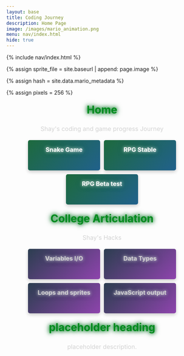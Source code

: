 ```yaml
---
layout: base
title: Coding Journey 
description: Home Page
image: /images/mario_animation.png
menu: nav/index.html
hide: true
---
```


<!-- Liquid:  statements -->

<!-- Include submenu from _includes to top of pages -->
{% include nav/index.html %}
<!--- Concatenation of site URL to frontmatter image  --->
{% assign sprite_file = site.baseurl | append: page.image %}
<!--- Has is a list variable containing mario metadata for sprite --->
{% assign hash = site.data.mario_metadata %}  
<!--- Size width/height of Sprit images --->
{% assign pixels = 256 %}

<!--- HTML for page contains <p> tag named "Mario" and class properties for a "sprite"  -->

<p id="mario" class="sprite"></p>
  
<!--- Embedded Cascading Style Sheet (CSS) rules, 
        define how HTML elements look 
--->
<style>

  /*CSS style rules for the id and class of the sprite...
  */
  .sprite {
    height: {{pixels}}px;
    width: {{pixels}}px;
    background-image: url('{{sprite_file}}');
    background-repeat: no-repeat;
  }

  /*background position of sprite element
  */
  #mario {
    background-position: calc({{animations[0].col}} * {{pixels}} * -1px) calc({{animations[0].row}} * {{pixels}}* -1px);
  }
</style>

<!--- Embedded executable code--->
<script>
  ////////// convert YML hash to javascript key:value objects /////////

  var mario_metadata = {}; //key, value object
  {% for key in hash %}  
  
  var key = "{{key | first}}"  //key
  var values = {} //values object
  values["row"] = {{key.row}}
  values["col"] = {{key.col}}
  values["frames"] = {{key.frames}}
  mario_metadata[key] = values; //key with values added

  {% endfor %}

  ////////// game object for player /////////

  class Mario {
    constructor(meta_data) {
      this.tID = null;  //capture setInterval() task ID
      this.positionX = 0;  // current position of sprite in X direction
      this.currentSpeed = 0;
      this.marioElement = document.getElementById("mario"); //HTML element of sprite
      this.pixels = {{pixels}}; //pixel offset of images in the sprite, set by liquid constant
      this.interval = 100; //animation time interval
      this.obj = meta_data;
      this.marioElement.style.position = "absolute";
    }

    animate(obj, speed) {
      let frame = 0;
      const row = obj.row * this.pixels;
      this.currentSpeed = speed;

      this.tID = setInterval(() => {
        const col = (frame + obj.col) * this.pixels;
        this.marioElement.style.backgroundPosition = `-${col}px -${row}px`;
        this.marioElement.style.left = `${this.positionX}px`;

        this.positionX += speed;
        frame = (frame + 1) % obj.frames;

        const viewportWidth = window.innerWidth;
        if (this.positionX > viewportWidth - this.pixels) {
          document.documentElement.scrollLeft = this.positionX - viewportWidth + this.pixels;
        }
      }, this.interval);
    }

    startWalking() {
      this.stopAnimate();
      this.animate(this.obj["Walk"], 3);
    }

    startRunning() {
      this.stopAnimate();
      this.animate(this.obj["Run1"], 6);
    }

    startPuffing() {
      this.stopAnimate();
      this.animate(this.obj["Puff"], 0);
    }

    startCheering() {
      this.stopAnimate();
      this.animate(this.obj["Cheer"], 0);
    }

    startFlipping() {
      this.stopAnimate();
      this.animate(this.obj["Flip"], 0);
    }

    startResting() {
      this.stopAnimate();
      this.animate(this.obj["Rest"], 0);
    }

    stopAnimate() {
      clearInterval(this.tID);
    }
  }

  const mario = new Mario(mario_metadata);

  ////////// event control /////////

  window.addEventListener("keydown", (event) => {
    if (event.key === "ArrowRight") {
      event.preventDefault();
      if (event.repeat) {
        mario.startCheering();
      } else {
        if (mario.currentSpeed === 0) {
          mario.startWalking();
        } else if (mario.currentSpeed === 3) {
          mario.startRunning();
        }
      }
    } else if (event.key === "ArrowLeft") {
      event.preventDefault();
      if (event.repeat) {
        mario.stopAnimate();
      } else {
        mario.startPuffing();
      }
    }
  });

  //touch events that enable animations
  window.addEventListener("touchstart", (event) => {
    event.preventDefault(); // prevent default browser action
    if (event.touches[0].clientX > window.innerWidth / 2) {
      // move right
      if (currentSpeed === 0) { // if at rest, go to walking
        mario.startWalking();
      } else if (currentSpeed === 3) { // if walking, go to running
        mario.startRunning();
      }
    } else {
      // move left
      mario.startPuffing();
    }
  });

  //stop animation on window blur
  window.addEventListener("blur", () => {
    mario.stopAnimate();
  });

  //start animation on window focus
  window.addEventListener("focus", () => {
     mario.startFlipping();
  });

  //start animation on page load or page refresh
  document.addEventListener("DOMContentLoaded", () => {
    // adjust sprite size for high pixel density devices
    const scale = window.devicePixelRatio;
    const sprite = document.querySelector(".sprite");
    sprite.style.transform = `scale(${0.2 * scale})`;
    mario.startResting();
  });
// this is where the mario ends and the actual contents begin
</script>



<h2 class="home-heading">Home</h2>
<p class="home-description">Shay's coding and game progress Journey</p>

<div class="button-container">
    <a href="{{site.baseurl}}/snakegame/" class="glow-button">
        Snake Game
        <span class="glow-effect"></span>
    </a>
    <a href="{{site.baseurl}}/rpg/" class="glow-button">
        RPG Stable
        <span class="glow-effect"></span>
    </a>
    <a href="{{site.baseurl}}/rpg0x/" class="glow-button">
        RPG Beta test
        <span class="glow-effect"></span>
    </a>
</div>

<h2 class="placeholder-heading">College Articulation</h2>
<p class="placeholder-description">Shay's Hacks</p>

<div class="button-container">
    <a href="{{site.baseurl}}/csse/javascript/fundamentals/variables" class="glow-button-blue-purple">
        Variables I/O
        <span class="glow-effect"></span>
    </a>
    <a href="{{site.baseurl}}/csse/javascript/fundamentals/data-types/" class="glow-button-blue-purple">
        Data Types
        <span class="glow-effect"></span>
    </a>
    <a href="{{site.baseurl}}/csse/javascript/fundamentals/for-loops/" class="glow-button-blue-purple">
        Loops and sprites
        <span class="glow-effect"></span>
    </a>
    <a href="{{site.baseurl}}/javascript/2024/09/15/javascript_output_objects_IPYNB_2_.html" class="glow-button-blue-purple">
        JavaScript output
        <span class="glow-effect"></span>
    </a>
</div>

<h2 class="placeholder-heading">placeholder heading</h2>
<p class="placeholder-description">placeholder description.</p>

<style>
    .home-heading {
        text-align: center;
        font-size: 28px;
        font-weight: bold;
        margin-top: 20px;
        color: #008a1d;
        text-shadow: 0 0 10px #008a1d, 0 0 15px #1D6A3D;
    }

    .home-description {
        text-align: center;
        color: #D3D3D3;
        font-size: 16px;
        margin-top: 10px;
        margin-bottom: 20px;
    }

    .placeholder-heading {
        text-align: center;
        font-size: 28px;
        font-weight: bold;
        margin-top: 20px;
        color: #008a1d;
        text-shadow: 0 0 10px #008a1d, 0 0 15px #1D6A3D;
    }

    .placeholder-description {
        text-align: center;
        color: #D3D3D3;
        font-size: 16px;
        margin-top: 10px;
        margin-bottom: 20px;
    }

    .button-container {
        display: flex;
        justify-content: center;
        gap: 10px;
        flex-wrap: wrap;
    }

    .glow-button {
        display: inline-block;
        background: linear-gradient(135deg, #1D6A3D, #21618C);
        padding: 15px 20px;
        border-radius: 5px;
        font-weight: bold;
        font-size: 16px;
        text-align: center;
        position: relative;
        text-decoration: none;
        box-shadow: 0 4px 10px rgba(0, 0, 0, 0.2);
        transition: transform 0.3s, box-shadow 0.3s;
        text-shadow: 0 0 8px #FFF, 0 0 16px #1D6A3D;
        overflow: hidden;
        min-width: 150px;
        height: 50px;
        color: #FFF;
    }

    .glow-button:link, .glow-button:visited, .glow-button:active, .glow-button:hover {
        color: #FFF !important;
        text-decoration: none !important;
    }

    .glow-button:hover {
        transform: translateY(-4px);
        box-shadow: 0 8px 20px rgba(0, 0, 0, 0.4);
    }

    .glow-effect {
        position: absolute;
        top: 0;
        left: 0;
        width: 100%;
        height: 100%;
        border-radius: 5px;
        background: rgba(255, 255, 255, 0.1);
        opacity: 0;
        transition: opacity 0.3s;
    }

    .glow-button:hover .glow-effect {
        opacity: 1;
    }

    .glow-button-blue-purple {
        display: inline-block;
        background: linear-gradient(135deg, #2C3E50, #8E44AD);
        padding: 15px 20px;
        border-radius: 5px;
        font-weight: bold;
        font-size: 16px;
        text-align: center;
        position: relative;
        text-decoration: none;
        box-shadow: 0 4px 10px rgba(0, 0, 0, 0.2);
        transition: transform 0.3s, box-shadow 0.3s;
        text-shadow: 0 0 8px #FFF, 0 0 16px #2C3E50;
        overflow: hidden;
        min-width: 150px;
        height: 50px;
        color: #D3D3D3;
    }

    .glow-button-blue-purple:link, .glow-button-blue-purple:visited, .glow-button-blue-purple:active, .glow-button-blue-purple:hover {
        color: #D3D3D3 !important;
        text-decoration: none !important;
    }

    .glow-button-blue-purple:hover {
        transform: translateY(-4px);
        box-shadow: 0 8px 20px rgba(0, 0, 0, 0.4);
    }

    .glow-button-blue-purple:hover .glow-effect {
        opacity: 1;
    }
</style>

